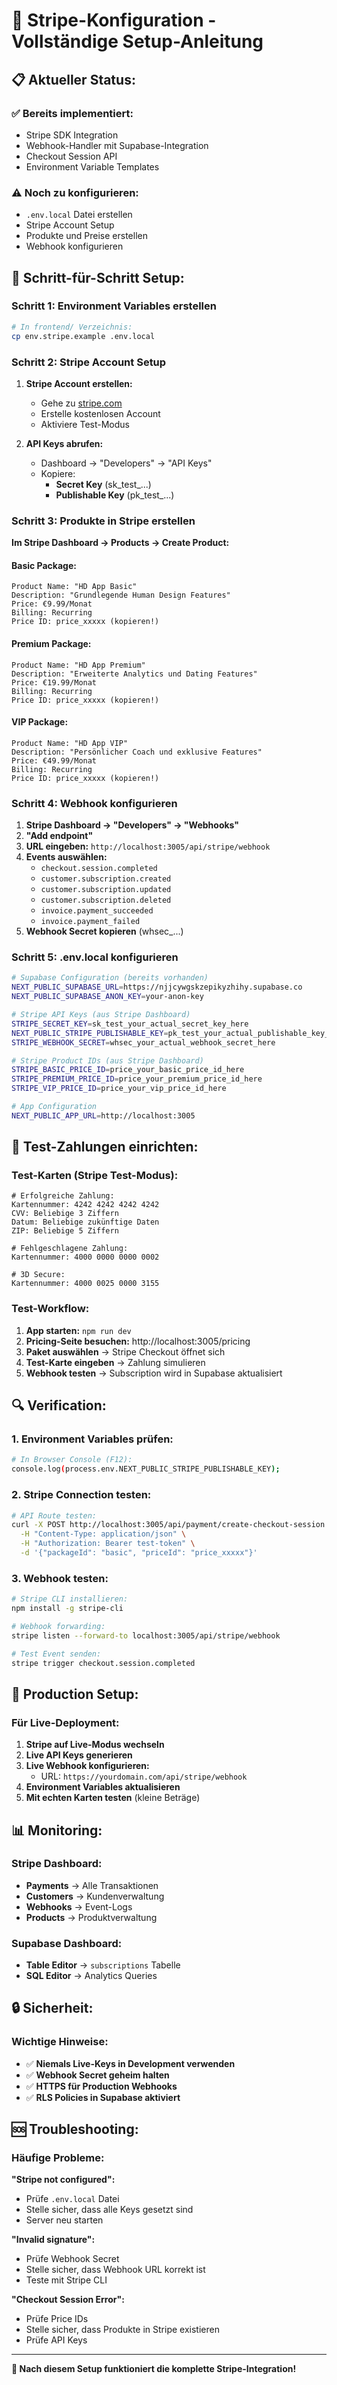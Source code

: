 # 🚀 Stripe-Konfiguration - Vollständige Setup-Anleitung

## 📋 **Aktueller Status:**

### ✅ **Bereits implementiert:**
- Stripe SDK Integration
- Webhook-Handler mit Supabase-Integration
- Checkout Session API
- Environment Variable Templates

### ⚠️ **Noch zu konfigurieren:**
- `.env.local` Datei erstellen
- Stripe Account Setup
- Produkte und Preise erstellen
- Webhook konfigurieren

## 🔧 **Schritt-für-Schritt Setup:**

### **Schritt 1: Environment Variables erstellen**

```bash
# In frontend/ Verzeichnis:
cp env.stripe.example .env.local
```

### **Schritt 2: Stripe Account Setup**

1. **Stripe Account erstellen:**
   - Gehe zu [stripe.com](https://stripe.com)
   - Erstelle kostenlosen Account
   - Aktiviere Test-Modus

2. **API Keys abrufen:**
   - Dashboard → "Developers" → "API Keys"
   - Kopiere:
     - **Secret Key** (sk_test_...)
     - **Publishable Key** (pk_test_...)

### **Schritt 3: Produkte in Stripe erstellen**

**Im Stripe Dashboard → Products → Create Product:**

#### **Basic Package:**
```
Product Name: "HD App Basic"
Description: "Grundlegende Human Design Features"
Price: €9.99/Monat
Billing: Recurring
Price ID: price_xxxxx (kopieren!)
```

#### **Premium Package:**
```
Product Name: "HD App Premium" 
Description: "Erweiterte Analytics und Dating Features"
Price: €19.99/Monat
Billing: Recurring
Price ID: price_xxxxx (kopieren!)
```

#### **VIP Package:**
```
Product Name: "HD App VIP"
Description: "Persönlicher Coach und exklusive Features"
Price: €49.99/Monat
Billing: Recurring
Price ID: price_xxxxx (kopieren!)
```

### **Schritt 4: Webhook konfigurieren**

1. **Stripe Dashboard → "Developers" → "Webhooks"**
2. **"Add endpoint"**
3. **URL eingeben:** `http://localhost:3005/api/stripe/webhook`
4. **Events auswählen:**
   - `checkout.session.completed`
   - `customer.subscription.created`
   - `customer.subscription.updated`
   - `customer.subscription.deleted`
   - `invoice.payment_succeeded`
   - `invoice.payment_failed`
5. **Webhook Secret kopieren** (whsec_...)

### **Schritt 5: .env.local konfigurieren**

```bash
# Supabase Configuration (bereits vorhanden)
NEXT_PUBLIC_SUPABASE_URL=https://njjcywgskzepikyzhihy.supabase.co
NEXT_PUBLIC_SUPABASE_ANON_KEY=your-anon-key

# Stripe API Keys (aus Stripe Dashboard)
STRIPE_SECRET_KEY=sk_test_your_actual_secret_key_here
NEXT_PUBLIC_STRIPE_PUBLISHABLE_KEY=pk_test_your_actual_publishable_key_here
STRIPE_WEBHOOK_SECRET=whsec_your_actual_webhook_secret_here

# Stripe Product IDs (aus Stripe Dashboard)
STRIPE_BASIC_PRICE_ID=price_your_basic_price_id_here
STRIPE_PREMIUM_PRICE_ID=price_your_premium_price_id_here
STRIPE_VIP_PRICE_ID=price_your_vip_price_id_here

# App Configuration
NEXT_PUBLIC_APP_URL=http://localhost:3005
```

## 🧪 **Test-Zahlungen einrichten:**

### **Test-Karten (Stripe Test-Modus):**

```text
# Erfolgreiche Zahlung:
Kartennummer: 4242 4242 4242 4242
CVV: Beliebige 3 Ziffern
Datum: Beliebige zukünftige Daten
ZIP: Beliebige 5 Ziffern

# Fehlgeschlagene Zahlung:
Kartennummer: 4000 0000 0000 0002

# 3D Secure:
Kartennummer: 4000 0025 0000 3155
```

### **Test-Workflow:**

1. **App starten:** `npm run dev`
2. **Pricing-Seite besuchen:** http://localhost:3005/pricing
3. **Paket auswählen** → Stripe Checkout öffnet sich
4. **Test-Karte eingeben** → Zahlung simulieren
5. **Webhook testen** → Subscription wird in Supabase aktualisiert

## 🔍 **Verification:**

### **1. Environment Variables prüfen:**
```bash
# In Browser Console (F12):
console.log(process.env.NEXT_PUBLIC_STRIPE_PUBLISHABLE_KEY);
```

### **2. Stripe Connection testen:**
```bash
# API Route testen:
curl -X POST http://localhost:3005/api/payment/create-checkout-session \
  -H "Content-Type: application/json" \
  -H "Authorization: Bearer test-token" \
  -d '{"packageId": "basic", "priceId": "price_xxxxx"}'
```

### **3. Webhook testen:**
```bash
# Stripe CLI installieren:
npm install -g stripe-cli

# Webhook forwarding:
stripe listen --forward-to localhost:3005/api/stripe/webhook

# Test Event senden:
stripe trigger checkout.session.completed
```

## 🚀 **Production Setup:**

### **Für Live-Deployment:**

1. **Stripe auf Live-Modus wechseln**
2. **Live API Keys generieren**
3. **Live Webhook konfigurieren:**
   - URL: `https://yourdomain.com/api/stripe/webhook`
4. **Environment Variables aktualisieren**
5. **Mit echten Karten testen** (kleine Beträge)

## 📊 **Monitoring:**

### **Stripe Dashboard:**
- **Payments** → Alle Transaktionen
- **Customers** → Kundenverwaltung  
- **Webhooks** → Event-Logs
- **Products** → Produktverwaltung

### **Supabase Dashboard:**
- **Table Editor** → `subscriptions` Tabelle
- **SQL Editor** → Analytics Queries

## 🔒 **Sicherheit:**

### **Wichtige Hinweise:**
- ✅ **Niemals Live-Keys in Development verwenden**
- ✅ **Webhook Secret geheim halten**
- ✅ **HTTPS für Production Webhooks**
- ✅ **RLS Policies in Supabase aktiviert**

## 🆘 **Troubleshooting:**

### **Häufige Probleme:**

**"Stripe not configured":**
- Prüfe `.env.local` Datei
- Stelle sicher, dass alle Keys gesetzt sind
- Server neu starten

**"Invalid signature":**
- Prüfe Webhook Secret
- Stelle sicher, dass Webhook URL korrekt ist
- Teste mit Stripe CLI

**"Checkout Session Error":**
- Prüfe Price IDs
- Stelle sicher, dass Produkte in Stripe existieren
- Prüfe API Keys

---

**🎉 Nach diesem Setup funktioniert die komplette Stripe-Integration!**
